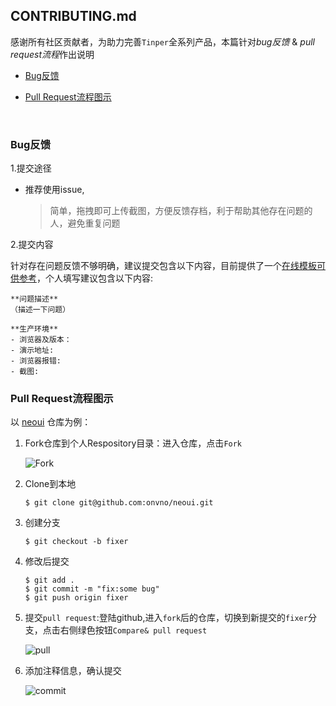 ## CONTRIBUTING.md

感谢所有社区贡献者，为助力完善`Tinper`全系列产品，本篇针对*bug反馈* & *pull request流程*作出说明

* [Bug反馈](#bug)

* [Pull Request流程图示](#pull)

  ​

<h3 id="bug">Bug反馈</h3>

1.提交途径

* 推荐使用issue,

  >  简单，拖拽即可上传截图，方便反馈存档，利于帮助其他存在问题的人，避免重复问题

 2.提交内容

针对存在问题反馈不够明确，建议提交包含以下内容，目前提供了一个[在线模板可供参考](https://github.com/iuap-design/neoui/issues/new?title=Bug:%20&body=**%E9%97%AE%E9%A2%98%E6%8F%8F%E8%BF%B0**%0A%EF%BC%88%E6%8F%8F%E8%BF%B0%E4%B8%80%E4%B8%8B%E9%97%AE%E9%A2%98%EF%BC%89%0A%0A**%E7%94%9F%E4%BA%A7%E7%8E%AF%E5%A2%83**%20%0A-%20%E6%B5%8F%E8%A7%88%E5%99%A8%E5%8F%8A%E7%89%88%E6%9C%AC%EF%BC%9A%20%0A-%20%E6%BC%94%E7%A4%BA%E5%9C%B0%E5%9D%80:%20%0A-%20%E6%B5%8F%E8%A7%88%E5%99%A8%E6%8A%A5%E9%94%99:%20%0A-%20%E6%88%AA%E5%9B%BE:)，个人填写建议包含以下内容:

```
**问题描述**
（描述一下问题）

**生产环境** 
- 浏览器及版本： 
- 演示地址: 
- 浏览器报错: 
- 截图:
```



<h3 id="pull">Pull Request流程图示</h3>

以 [neoui](https://github.com/iuap-design/neoui) 仓库为例：

1. Fork仓库到个人Respository目录：进入仓库，点击`Fork`

   ![Fork](https://cloud.githubusercontent.com/assets/11772494/18979569/bf247980-86fe-11e6-9b56-6411f5a55a0e.png)

2. Clone到本地

   ```
   $ git clone git@github.com:onvno/neoui.git
   ```

3. 创建分支

   ```
   $ git checkout -b fixer
   ```

4. 修改后提交

   ```
   $ git add .
   $ git commit -m "fix:some bug"
   $ git push origin fixer
   ```

5. 提交`pull request`:登陆github,进入`fork`后的仓库，切换到新提交的`fixer`分支，点击右侧绿色按钮`Compare& pull request`

   ![pull](https://cloud.githubusercontent.com/assets/11772494/18979575/cde1bcf8-86fe-11e6-8ee2-51b7a1deb62b.png)

6. 添加注释信息，确认提交

   ![commit](https://cloud.githubusercontent.com/assets/11772494/18979581/d5e35fd8-86fe-11e6-9aae-d36c8f077ac8.png)
   ​